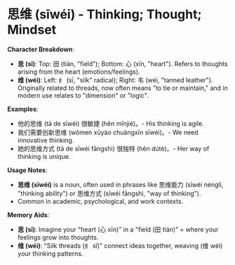 # **思维 (sīwéi) - Thinking; Thought; Mindset**

**Character Breakdown**:  
- **思 (sī)**: Top: 田 (tián, "field"); Bottom: 心 (xīn, "heart"). Refers to thoughts arising from the heart (emotions/feelings).  
- **维 (wéi)**: Left: 纟 (sī, "silk" radical); Right: 韦 (wéi, "tanned leather"). Originally related to threads, now often means "to tie or maintain," and in modern use relates to "dimension" or "logic".

**Examples**:  
- 他的思维 (tā de sīwéi) 很敏捷 (hěn mǐnjié)。- His thinking is agile.  
- 我们需要创新思维 (wǒmen xūyào chuàngxīn sīwéi)。- We need innovative thinking.  
- 她的思维方式 (tā de sīwéi fāngshì) 很独特 (hěn dútè)。- Her way of thinking is unique.

**Usage Notes**:  
- **思维 (sīwéi)** is a noun, often used in phrases like 思维能力 (sīwéi nénglì, "thinking ability") or 思维方式 (sīwéi fāngshì, "way of thinking").  
- Common in academic, psychological, and work contexts.

**Memory Aids**:  
- **思 (sī)**: Imagine your "heart (心 xīn)" in a "field (田 tián)" = where your feelings grow into thoughts.  
- **维 (wéi)**: "Silk threads (纟 sī)" connect ideas together, weaving (维 wéi) your thinking patterns.